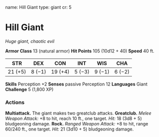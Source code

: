 name: Hill Giant
type: giant
cr: 5

# Hill Giant
_Huge giant, chaotic evil_

**Armor Class** 13 (natural armor)
**Hit Points** 105 (10d12 + 40)
**Speed** 40 ft.

| STR     | DEX     | CON     | INT     | WIS     | CHA     |
|---------|---------|---------|---------|---------|---------|
| 21 (+5) | 8 (−1) | 19 (+4) | 5 (−3) | 9 (−1) | 6 (−2) |

**Skills** Perception +2
**Senses** passive Perception 12
**Languages** Giant
**Challenge** 5 (1,800 XP)

### Actions
**Multiattack.** The giant makes two greatclub attacks.
**Greatclub.** _Melee Weapon Attack:_ +8 to hit, reach 10 ft., one target. _Hit:_ 18 (3d8 + 5) bludgeoning damage.
**Rock.** _Ranged Weapon Attack:_ +8 to hit, range 60/240 ft., one target. _Hit:_ 21 (3d10 + 5) bludgeoning damage.
